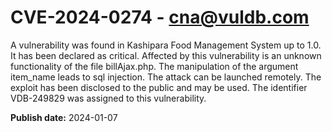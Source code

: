 # CVE-2024-0274 - cna@vuldb.com

A vulnerability was found in Kashipara Food Management System up to 1.0. It has been declared as critical. Affected by this vulnerability is an unknown functionality of the file billAjax.php. The manipulation of the argument item_name leads to sql injection. The attack can be launched remotely. The exploit has been disclosed to the public and may be used. The identifier VDB-249829 was assigned to this vulnerability.

**Publish date:** 2024-01-07
